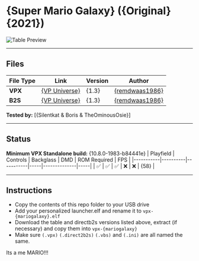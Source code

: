 # {Super Mario Galaxy} ({Original} {2021})

![Table Preview](../../images/vpx-mariogalaxy-preview)

---

## Files
| File Type | Link | Version | Author | 
|-----------|--------|----------|--------------|
| **VPX** | [{VP Universe}]({https://vpuniverse.com/files/file/8403-super-mario-galaxy-pinball/}) | {1.3} | [{remdwaas1986}]({https://vpuniverse.com/profile/28048-remdwaas1986/}) |
| **B2S** | [{VP Universe}]({https://vpuniverse.com/files/file/8403-super-mario-galaxy-pinball/}) | {1.3} | [{remdwaas1986}]({https://vpuniverse.com/profile/28048-remdwaas1986/}) |


**Tested by:** [{Silentkat & Boris & TheOminousOsie}]

---

## Status 
**Minimum VPX Standalone build:** {10.8.0-1983-b84441e}
| Playfield | Controls | Backglass | DMD | ROM Required | FPS | 
|-----------|----------|-----------|-----|--------------|-----|
| :white_check_mark: | :white_check_mark: | :white_check_mark: | :x: | :x: | {58} |

---

## Instructions

- Copy the contents of this repo folder to your USB drive
- Add your personalized launcher.elf and rename it to `vpx-{mariogalaxy}.elf`
- Download the table and directb2s versions listed above, extract (if necessary) and copy them into `vpx-{mariogalaxy}`
- Make sure `(.vpx)` `(.direct2b2s)` `(.vbs)` and `(.ini)` are all named the same.

Its a me MARIO!!!
